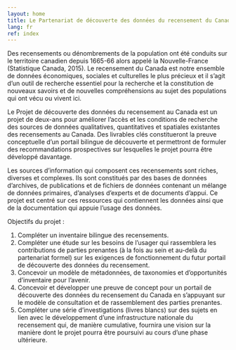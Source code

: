 ```yaml
---
layout: home
title: Le Partenariat de découverte des données du recensement du Canada.
lang: fr
ref: index
---
```

Des recensements ou dénombrements de la population ont été conduits sur le territoire canadien depuis 1665-66 alors appelé la Nouvelle-France (Statistique Canada, 2015). Le recensement du Canada est notre ensemble de données économiques, sociales et culturelles le plus précieux et il s’agit d’un outil de recherche essentiel pour la recherche et la constitution de nouveaux savoirs et de nouvelles compréhensions au sujet des populations qui ont vécu ou vivent ici.

Le Projet de découverte des données du recensement au Canada est un projet de deux-ans pour améliorer l’accès et les conditions de recherche des sources de données qualitatives, quantitatives et spatiales existantes des recensements au Canada. Des livrables clés constitueront la preuve conceptuelle d’un portail bilingue de découverte et permettront de formuler des recommandations prospectives sur lesquelles le projet pourra être développé davantage.

Les sources d’information qui composent ces recensements sont riches, diverses et complexes. Ils sont constitués par des bases de données d’archives, de publications et de fichiers de données contenant un mélange de données primaires, d’analyses d’experts et de documents d’appui. Ce projet est centré sur ces ressources qui contiennent les données ainsi que de la documentation qui appuie l’usage des données.

Objectifs du projet :  
1. Compléter un inventaire bilingue des recensements.
2. Compléter une étude sur les besoins de l’usager qui rassemblera les contributions de parties prenantes (à la fois au sein et au-delà du partenariat formel) sur les exigences de fonctionnement du futur portail de découverte des données du recensement.
3. Concevoir un modèle de métadonnées, de taxonomies et d’opportunités d’inventaire pour l’avenir.
4. Concevoir et développer une preuve de concept pour un portail de découverte des données du recensement du Canada en s’appuyant sur le modèle de consultation et de rassemblement des parties prenantes.
5. Compléter une série d’investigations (livres blancs) sur des sujets en lien avec le développement d’une infrastructure nationale du recensement qui, de manière cumulative, fournira une vision sur la manière dont le projet pourra être poursuivi au cours d’une phase ultérieure. 
